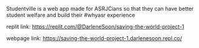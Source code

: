 Studentville is a web app made for ASRJCians so that they can have better student welfare and build their #whyasr experience

replit link: https://replit.com/@DarleneSoon/saving-the-world-project-1

webpage link: https://saving-the-world-project-1.darlenesoon.repl.co/
